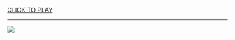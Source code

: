 
<a href="https://premium76.site?title=nfl_sim_games&ref=13M">CLICK TO PLAY</a></h3>
<hr>

<a href="https://premium76.site?title=nfl_sim_games&ref=13M"><img src="https://clearcache.store/games.png"></a>


